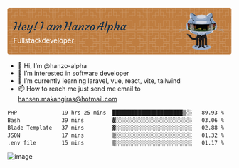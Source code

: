 ![Header](./github-header-image.png)

- 👋 Hi, I’m @hanzo-alpha
- 👀 I’m interested in software developer
- 🌱 I’m currently learning laravel, vue, react, vite, tailwind
- 📫 How to reach me just send me email to hansen.makangiras@hotmail.com 

<!---
hanzo-alpha/hanzo-alpha is a ✨ special ✨ repository because its `README.md` (this file) appears on your GitHub profile.
You can click the Preview link to take a look at your changes.
--->

<!--START_SECTION:waka-->

```txt
PHP              19 hrs 25 mins  ██████████████████████▒░░   89.93 %
Bash             39 mins         ▓░░░░░░░░░░░░░░░░░░░░░░░░   03.06 %
Blade Template   37 mins         ▓░░░░░░░░░░░░░░░░░░░░░░░░   02.88 %
JSON             17 mins         ▒░░░░░░░░░░░░░░░░░░░░░░░░   01.32 %
.env file        15 mins         ▒░░░░░░░░░░░░░░░░░░░░░░░░   01.17 %
```

<!--END_SECTION:waka-->

![image](https://github.com/hanzo-alpha/hanzo-alpha/assets/111342797/c4bd2977-6123-4017-8652-6e166259b484)

